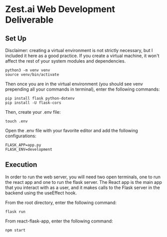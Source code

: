 # Zest.ai Web Development Deliverable #

## Set Up ##

Disclaimer: creating a virtual environment is not strictly necessary, but I included it here as a good practice. If you create a virtual machine, it won't affect the rest of your system modules and dependencies. 

```
python3 -m venv venv
source venv/bin/activate
```

Then once you are in the virtual environment (you should see venv prepending all your commands in terminal), enter the following commands:

```
pip install flask python-dotenv
pip install -U flask-cors
```

Then, create your .env file:

```
touch .env
```

Open the .env file with your favorite editor and add the following configurations:

```
FLASK_APP=app.py
FLASK_ENV=development
```

## Execution ##

In order to run the web server, you will need two open terminals, one to run the react app and one to run the flask server. The React app is the main app that you interact with as a user, and it makes calls to the Flask server in the backend using the useEffect hook. 

From the root directory, enter the following command:

```flask run```

From react-flask-app, enter the following command:

```npm start```
